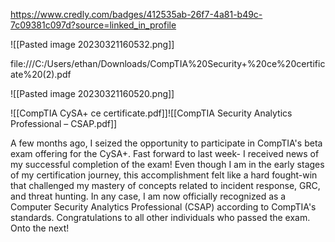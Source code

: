 https://www.credly.com/badges/412535ab-26f7-4a81-b49c-7c09381c097d?source=linked_in_profile

![[Pasted image 20230321160532.png]]


file:///C:/Users/ethan/Downloads/CompTIA%20Security+%20ce%20certificate%20(2).pdf

![[Pasted image 20230321160520.png]]


![[CompTIA CySA+ ce certificate.pdf]]![[CompTIA Security Analytics Professional – CSAP.pdf]]

A few months ago, I seized the opportunity to participate in CompTIA's beta exam offering for the CySA+. Fast forward to last week- I received news of my successful completion of the exam! Even though I am in the early stages of my certification journey, this accomplishment felt like a hard fought-win that challenged my mastery of concepts related to incident response, GRC, and threat hunting. In any case, I am now officially recognized as a Computer Security Analytics Professional (CSAP) according to CompTIA's standards. Congratulations to all other individuals who passed the exam. Onto the next!